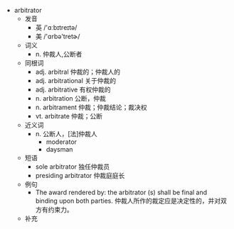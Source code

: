 - arbitrator
  - 发音
    - 英 /'ɑːbɪtreɪtə/
    - 美 /'ɑrbə'tretɚ/
  - 词义
    - n. 仲裁人,公断者
  - 同根词
    - adj. arbitral 仲裁的；仲裁人的
    - adj. arbitrational 关于仲裁的
    - adj. arbitrative 有权仲裁的
    - n. arbitration 公断，仲裁
    - n. arbitrament 仲裁；仲裁结论；裁决权
    - vt. arbitrate 仲裁；公断
  - 近义词
    - n. 公断人，[法]仲裁人
      - moderator
      - daysman
  - 短语
    - sole arbitrator 独任仲裁员
    - presiding arbitrator 仲裁庭庭长
  - 例句
    - The award rendered by: the arbitrator (s) shall be final and binding upon both parties. 仲裁人所作的裁定应是决定性的，并对双方有约束力。
  - 补充
